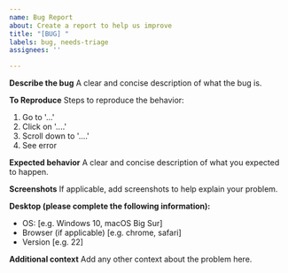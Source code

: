 ```yaml
---
name: Bug Report
about: Create a report to help us improve
title: "[BUG] "
labels: bug, needs-triage
assignees: ''

---
```


**Describe the bug**
A clear and concise description of what the bug is.

**To Reproduce**
Steps to reproduce the behavior:
1. Go to '...'
2. Click on '....'
3. Scroll down to '....'
4. See error

**Expected behavior**
A clear and concise description of what you expected to happen.

**Screenshots**
If applicable, add screenshots to help explain your problem.

**Desktop (please complete the following information):**
 - OS: [e.g. Windows 10, macOS Big Sur]
 - Browser (if applicable) [e.g. chrome, safari]
 - Version [e.g. 22]

**Additional context**
Add any other context about the problem here. 